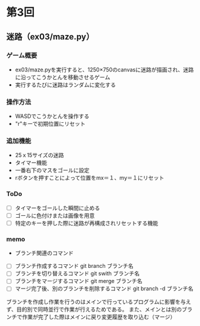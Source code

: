 # 第3回
## 迷路（ex03/maze.py）
### ゲーム概要
* ex03/maze.pyを実行すると、1250×750のcanvasに迷路が描画され、迷路に沿ってこうかとんを移動させるゲーム
* 実行するたびに迷路はランダムに変化する

### 操作方法
* WASDでこうかとんを操作する
* "r"キーで初期位置にリセット
### 追加機能
* 25ｘ15サイズの迷路
* タイマー機能
* 一番右下のマスをゴールに設定
* rボタンを押すことによって位置をmx＝１、my＝１にリセット

### ToDo
- [ ] タイマーをゴールした瞬間に止める
- [ ] ゴールに色付けまたは画像を用意
- [ ] 特定のキーを押した際に迷路が再構成されリセットする機能
### memo
- ブランチ関連のコマンド
- [ ] ブランチ作成するコマンド
git branch ブランチ名
- [ ] ブランチを切り替えるコマンド
git swith ブランチ名
- [ ] ブランチをマージするコマンド
git merge ブランチ名
- [ ] マージ完了後、別のブランチを削除するコマンド
git branch -d ブランチ名

ブランチを作成し作業を行うのはメインで行っているプログラムに影響を与えず、目的別で同時並行で作業が行えるためである。
また、メインとは別のブランチで作業が完了した際はメインに戻り変更履歴を取り込む（マージ）

